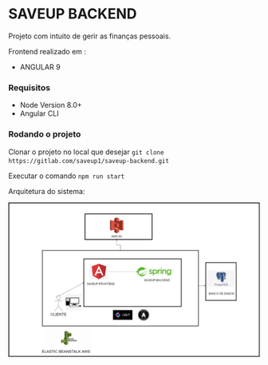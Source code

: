 # SAVEUP BACKEND

Projeto com intuito de gerir as finanças pessoais.

Frontend realizado em :

- ANGULAR 9

### Requisitos
- Node Version 8.0+
- Angular CLI

### Rodando o projeto

Clonar o projeto no local que desejar
`git clone https://gitlab.com/saveup1/saveup-backend.git`

Executar o comando
`npm run start`


Arquitetura do sistema:

![arquitetura](./docs/arquitetura.jpeg?raw=true)

